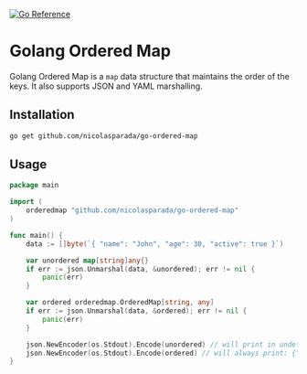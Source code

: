 [![Go Reference](https://pkg.go.dev/badge/github.com/nicolasparada/go-ordered-map.svg)](https://pkg.go.dev/github.com/nicolasparada/go-ordered-map)

# Golang Ordered Map

Golang Ordered Map is a `map` data structure that maintains the order of the keys.
It also supports JSON and YAML marshalling.

## Installation

```bash
go get github.com/nicolasparada/go-ordered-map
```

## Usage

```go
package main

import (
	orderedmap "github.com/nicolasparada/go-ordered-map"
)

func main() {
	data := []byte(`{ "name": "John", "age": 30, "active": true }`)

	var unordered map[string]any{}
	if err := json.Unmarshal(data, &unordered); err != nil {
		panic(err)
	}

	var ordered orderedmap.OrderedMap[string, any]
	if err := json.Unmarshal(data, &ordered); err != nil {
		panic(err)
	}

	json.NewEncoder(os.Stdout).Encode(unordered) // will print in undefined order
	json.NewEncoder(os.Stdout).Encode(ordered) // will always print: {"name":"John","age":30,"active":true}
}
```
